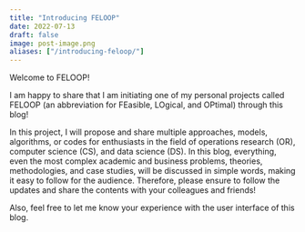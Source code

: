 ```yaml
---
title: "Introducing FELOOP"
date: 2022-07-13
draft: false
image: post-image.png
aliases: ["/introducing-feloop/"]
---
```

Welcome to FELOOP!

I am happy to share that I am initiating one of my personal projects called FELOOP (an abbreviation for FEasible, LOgical, and OPtimal) through this blog!

In this project, I will propose and share multiple approaches, models, algorithms, or codes for enthusiasts in the field of operations research (OR), computer science (CS), and data science (DS). In this blog, everything, even the most complex academic and business problems, theories, methodologies, and case studies, will be discussed in simple words, making it easy to follow for the audience. Therefore, please ensure to follow the updates and share the contents with your colleagues and friends!

Also, feel free to let me know your experience with the user interface of this blog.
